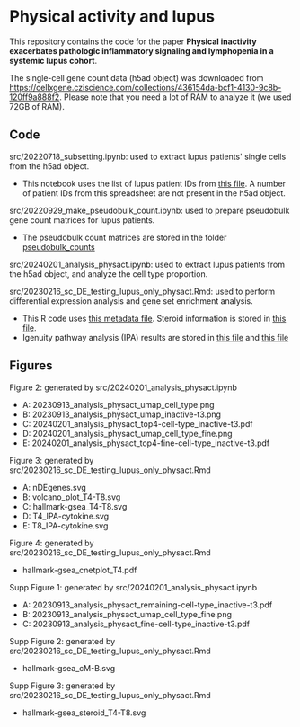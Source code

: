 # Physical activity and lupus

This repository contains the code for the paper **Physical inactivity exacerbates pathologic inflammatory signaling and lymphopenia in a systemic lupus cohort**.

The single-cell gene count data (h5ad object) was downloaded from https://cellxgene.cziscience.com/collections/436154da-bcf1-4130-9c8b-120ff9a888f2. Please note that you need a lot of RAM to analyze it (we used 72GB of RAM).

## Code

src/20220718_subsetting.ipynb: used to extract lupus patients' single cells from the h5ad object.
* This notebook uses the list of lupus patient IDs from [this file](data/CLUES_metadata_stress_7.14.22_simplified_subjectid_only.xlsx). A number of patient IDs from this spreadsheet are not present in the h5ad object.

src/20220929_make_pseudobulk_count.ipynb: used to prepare pseudobulk gene count matrices for lupus patients.
* The pseudobulk count matrices are stored in the folder [pseudobulk_counts](pseudobulk_counts)

src/20240201_analysis_physact.ipynb: used to extract lupus patients from the h5ad object, and analyze the cell type proportion.

src/20230216_sc_DE_testing_lupus_only_physact.Rmd: used to perform differential expression analysis and gene set enrichment analysis.
* This R code uses [this metadata file](data/clues_t1_plust2t3PA_N-123_12.7.22.csv). Steroid information is stored in [this file](data/CLUES_steroids_baseline.xlsx).
* Igenuity pathway analysis (IPA) results are stored in [this file](data/T4_edgeR-LRT_inactive-t3-up_age-biologicalsex-race-covariate_fdr1.0_cytokine-z2.0-fdr0.1.xls) and [this file](data/T8_edgeR-LRT_inactive-t3-up_age-biologicalsex-race-covariate_fdr1.0_cytokine-z2.0-fdr0.1.xls)

## Figures

Figure 2: generated by src/20240201_analysis_physact.ipynb
* A: 20230913_analysis_physact_umap_cell_type.png
* B: 20230913_analysis_physact_umap_inactive-t3.png
* C: 20240201_analysis_physact_top4-cell-type_inactive-t3.pdf
* D: 20240201_analysis_physact_umap_cell_type_fine.png
* E: 20240201_analysis_physact_top4-fine-cell-type_inactive-t3.pdf

Figure 3: generated by src/20230216_sc_DE_testing_lupus_only_physact.Rmd
* A: nDEgenes.svg
* B: volcano_plot_T4-T8.svg
* C: hallmark-gsea_T4-T8.svg
* D: T4_IPA-cytokine.svg
* E: T8_IPA-cytokine.svg

Figure 4: generated by src/20230216_sc_DE_testing_lupus_only_physact.Rmd
* hallmark-gsea_cnetplot_T4.pdf

Supp Figure 1: generated by src/20240201_analysis_physact.ipynb
* A: 20230913_analysis_physact_remaining-cell-type_inactive-t3.pdf
* B: 20230913_analysis_physact_umap_cell_type_fine.png
* C: 20230913_analysis_physact_fine-cell-type_inactive-t3.pdf

Supp Figure 2: generated by src/20230216_sc_DE_testing_lupus_only_physact.Rmd
* hallmark-gsea_cM-B.svg

Supp Figure 3: generated by src/20230216_sc_DE_testing_lupus_only_physact.Rmd
* hallmark-gsea_steroid_T4-T8.svg
